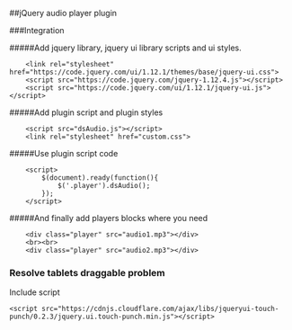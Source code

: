 ##jQuery audio player plugin

###Integration

#####Add jquery library, jquery ui library scripts and ui styles.

```
    <link rel="stylesheet" href="https://code.jquery.com/ui/1.12.1/themes/base/jquery-ui.css">
    <script src="https://code.jquery.com/jquery-1.12.4.js"></script>
    <script src="https://code.jquery.com/ui/1.12.1/jquery-ui.js"></script>
```

#####Add plugin script and plugin styles

```
	<script src="dsAudio.js"></script>
	<link rel="stylesheet" href="custom.css">
```

#####Use plugin script code

```
	<script>
		$(document).ready(function(){	
			$('.player').dsAudio();
		});
	</script>
```

#####And finally add players blocks where you need

```
	<div class="player" src="audio1.mp3"></div>
	<br><br>
	<div class="player" src="audio2.mp3"></div>
```

### Resolve tablets draggable problem
Include script
```
<script src="https://cdnjs.cloudflare.com/ajax/libs/jqueryui-touch-punch/0.2.3/jquery.ui.touch-punch.min.js"></script>
```
